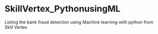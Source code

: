 # SkillVertex_PythonusingML
Listing the bank fraud detection using Machine learning with python from Skill Vertex
